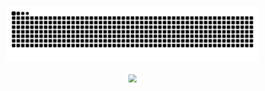 <img src="https://raw.githubusercontent.com/kestesii/kestesii/output/snake.svg" alt="Snake animation" />

###

<div align="center">
  <img src="https://profile-counter.glitch.me/kestesii/count.svg?"  />
</div>

###